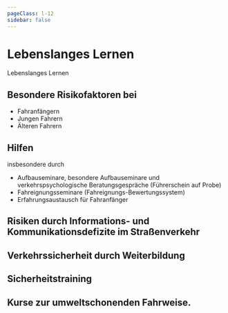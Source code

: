 ```yaml
---
pageClass: l-12
sidebar: false
---
```


# Lebenslanges Lernen

<auswahl>

<item itemSize="i-l" class="l12 slabT">	

<div class="l12w">
      	<span class="l12a">Lebenslanges</span>
      	<span class="l12b">Lernen</span>
</div>  

</item>

<item itemSize="i-m" itemClass="">

## Besondere Risikofaktoren bei

- Fahranfängern
- Jungen Fahrern
- Älteren Fahrern

</item>

<item itemSize="i-m" itemClass="">

## Hilfen
insbesondere durch

- Aufbauseminare, besondere Aufbauseminare und verkehrspsychologische Beratungsgespräche (Führerschein auf Probe)
- Fahreignungsseminare (Fahreignungs-Bewertungssystem)
- Erfahrungsaustausch für Fahranfänger

</item>

<item itemSize="i-m" itemClass="">

## Risiken durch Informations- und Kommunikationsdefizite im Straßenverkehr

</item>

<item itemSize="i-m" itemClass="">

## Verkehrssicherheit durch Weiterbildung

</item>

<item itemSize="i-m" itemClass="">

## Sicherheitstraining

</item>

<item itemSize="i-m" itemClass="">

## Kurse zur umweltschonenden Fahrweise.

</item>

</auswahl>